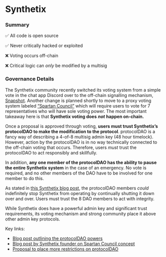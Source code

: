 # Synthetix

### Summary

✅ All code is open source

✅ Never critically hacked or exploited

❌ Voting occurs off-chain

❌ Critical logic can _only_ be modified by a multisig

### **Governance Details**

The Synthetix community recently switched its voting system from a simple vote in the chat app Discord over to the off-chain signalling mechanism, [Snapshot](https://snapshot.page/). Another change is planned shortly to move to a proxy voting system labeled [“Spartan Council”](https://sips.synthetix.io/sips/sip-93) which will require users to vote for 7 representatives who will have sole voting power. The most important takeaway here is that **Synthetix voting does** _**not**_ **happen on-chain.**

Once a proposal is approved through voting, **users must trust Synthetix’s protocolDAO to make the modification to the protocol**. protocolDAO is a fancy way of describing a 4-of-8 multisig admin key \(48 hour timelock\). However, action by the protocolDAO is in no way technically connected to the off-chain voting that occurs. Therefore, users _must_ trust the protocolDAO to act responsibly and skillfully.

In addition, **any one member of the protocolDAO has the ability to pause the entire Synthetix system** in the case of an emergency. No vote is required, and no other members of the DAO have to be involved for one member to do this.

As stated in [this Synthetix blog post](https://blog.synthetix.io/synthetix-foundation-decommissioned/), the protocolDAO members _could_ indefinitely stop Synthetix from operating by continually shutting it down over and over. Users must trust the 8 DAO members to act with integrity.

While Synthetix does have a powerful admin key and significant trust requirements, its voting mechanism and strong community place it above other admin key protocols.

Key links:

* [Blog post outlining the protocolDAO powers](https://blog.synthetix.io/synthetix-foundation-decommissioned/)
* [Blog post by Synthetix founder on Spartan Council concept](https://blog.synthetix.io/spartan-council-proposal/)
* [Proposal to place more restrictions on protocolDAO](https://sips.synthetix.io/sips/sip-59)

